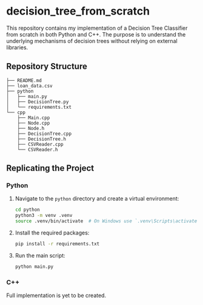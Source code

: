 # decision_tree_from_scratch

This repository contains my implementation of a Decision Tree Classifier from scratch in both Python and C++. The purpose is to understand the underlying mechanisms of decision trees without relying on external libraries.

## Repository Structure

```
├── README.md
├── loan_data.csv
├── python
│   ├── main.py
│   ├── DecisionTree.py
│   └── requirements.txt
└── cpp
    ├── Main.cpp
    ├── Node.cpp
    ├── Node.h
    ├── DecisionTree.cpp
    ├── DecisionTree.h
    ├── CSVReader.cpp
    └── CSVReader.h
```

## Replicating the Project

### Python

1. Navigate to the `python` directory and create a virtual environment:
    ```bash
    cd python
    python3 -m venv .venv
    source .venv/bin/activate  # On Windows use `.venv\Scripts\activate`
    ```
2. Install the required packages:
    ```bash
    pip install -r requirements.txt
    ```
3. Run the main script:
    ```bash
    python main.py
    ```

### C++ 

Full implementation is yet to be created.